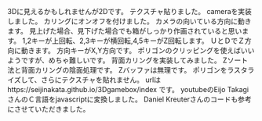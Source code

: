 3Dに見えるかもしれませんが2Dです。
テクスチャ貼りました。
cameraを実装しました。
カリングにオンオフを付けました。
カメラの向いている方向に動きます。
見上げた場合、見下げた場合でも箱がしっかり作画されていると思います。
1,2キーが上回転、2,3キーが横回転,4,5キーがZ回転します。
ＵとＤでＺ方向に動きます。
方向キーがX,Y方向です。
ポリゴンのクリッピングを使えばいいようですが、めちゃ難しいです。
背面カリングを実装してみました。
Zソート法と背面カリングの陰面処理です。
Zバッファは無理です。
ポリゴンをラスタライズして、さらにテクスチャを貼れません。
urlはhttps://seijinakata.github.io/3Dgamebox/index
です。
youtubeのEijo TakagiさんのＣ言語をjavascriptに変換しました。
Daniel Kreuterさんのコードも参考にさせていただきました。

